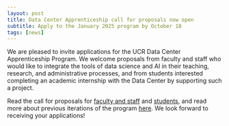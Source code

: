 ```yaml
---
layout: post
title: Data Center Apprenticeship call for proposals now open
subtitle: Apply to the January 2025 program by October 18
tags: [news]
---
```


We are pleased to invite applications for the UCR Data Center Apprenticeship Program.
We welcome proposals from faculty and staff who would like to integrate the tools of data science and AI in their teaching, research, and administrative processes, and from students interested completing an academic internship with the Data Center by supporting such a project.

Read the call for proposals for [faculty and staff](../../apprenticeship/call_fas) and [students](../../apprenticeship/call_students), and read more about previous iterations of the program [here](../../apprenticeship).
We look forward to receiving your applications!


